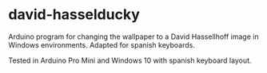 # david-hasselducky
Arduino program for changing the wallpaper to a David Hassellhoff image in Windows environments. Adapted for spanish keyboards.

Tested in Arduino Pro Mini and Windows 10 with spanish keyboard layout.
